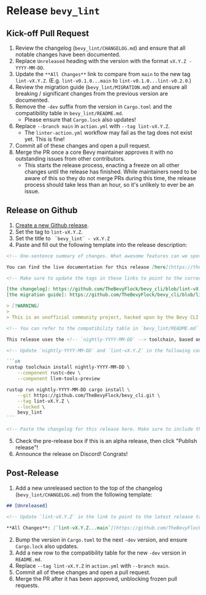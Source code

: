 # Release `bevy_lint`

## Kick-off Pull Request

1. Review the changelog (`bevy_lint/CHANGELOG.md`) and ensure that all notable changes have been documented.
2. Replace `Unreleased` heading with the version with the format `vX.Y.Z - YYYY-MM-DD`.
3. Update the `**All Changes**` link to compare from `main` to the new tag `lint-vX.Y.Z`. (E.g. `lint-v0.1.0...main` to `lint-v0.1.0...lint-v0.2.0`.)
4. Review the migration guide (`bevy_lint/MIGRATION.md`) and ensure all breaking / significant changes from the previous version are documented.
5. Remove the `-dev` suffix from the version in `Cargo.toml` and the compatibility table in `bevy_lint/README.md`.
    - Please ensure that `Cargo.lock` also updates!
6. Replace `--branch main` in `action.yml` with `--tag lint-vX.Y.Z`.
    - The `linter-action.yml` workflow may fail as the tag does not exist yet. This is fine!
7. Commit all of these changes and open a pull request.
8. Merge the PR once a core Bevy maintainer approves it with no outstanding issues from other contributors.
    - This starts the release process, enacting a freeze on all other changes until the release has finished. While maintainers need to be aware of this so they do not merge PRs during this time, the release process should take less than an hour, so it's unlikely to ever be an issue.

## Release on Github

1. [Create a new Github release](https://github.com/TheBevyFlock/bevy_cli/releases/new).
2. Set the tag to `lint-vX.Y.Z`.
3. Set the title to `` `bevy_lint` - vX.Y.Z``
4. Paste and fill out the following template into the release description:

````markdown
<!-- One-sentence summary of changes. What awesome features can we spotlight? What critical bugs were fixed? -->

You can find the live documentation for this release [here](https://thebevyflock.github.io/bevy_cli/linter/index.html). You may also be interested in [the changelog] and [the migration guide].

<!-- Make sure to update the tags in these links to point to the correct version. -->

[the changelog]: https://github.com/TheBevyFlock/bevy_cli/blob/lint-vX.Y.Z/bevy_lint/CHANGELOG.md
[the migration guide]: https://github.com/TheBevyFlock/bevy_cli/blob/lint-vX.Y.Z/bevy_lint/MIGRATION.md

> [!WARNING]
>
> This is an unofficial community project, hacked upon by the Bevy CLI working group until it is eventually upstreamed into the main [Bevy Engine organization](https://github.com/bevyengine). Pardon our rough edges, and please consider [submitting an issue](https://github.com/TheBevyFlock/bevy_cli/issues) if you run into trouble!

<!-- You can refer to the compatibility table in `bevy_lint/README.md` for the following two values. -->

This release uses the <!-- `nightly-YYYY-MM-DD` --> toolchain, based on Rust <!-- 1.XX.Y -->. You can install it from Git with the following commands:

<!-- Update `nightly-YYYY-MM-DD` and `lint-vX.Y.Z` in the following code block. -->

```sh
rustup toolchain install nightly-YYYY-MM-DD \
    --component rustc-dev \
    --component llvm-tools-preview

rustup run nightly-YYYY-MM-DD cargo install \
    --git https://github.com/TheBevyFlock/bevy_cli.git \
    --tag lint-vX.Y.Z \
    --locked \
    bevy_lint
```

<!-- Paste the changelog for this release here. Make sure to include the "All Changes" link. :) -->
````

5. Check the pre-release box if this is an alpha release, then click "Publish release"!
6. Announce the release on Discord! Congrats!

## Post-Release

1. Add a new unreleased section to the top of the changelog (`bevy_lint/CHANGELOG.md`) from the following template:

```markdown
## [Unreleased]

<!-- Update `lint-vX.Y.Z` in the link to point to the latest release tag. -->

**All Changes**: [`lint-vX.Y.Z...main`](https://github.com/TheBevyFlock/bevy_cli/compare/lint-vX.Y.Z...main)
```

2. Bump the version in `Cargo.toml` to the next `-dev` version, and ensure `Cargo.lock` also updates.
3. Add a new row to the compatibility table for the new `-dev` version in `README.md`.
4. Replace `--tag lint-vX.Y.Z` in `action.yml` with `--branch main`.
5. Commit all of these changes and open a pull request.
6. Merge the PR after it has been approved, unblocking frozen pull requests.
